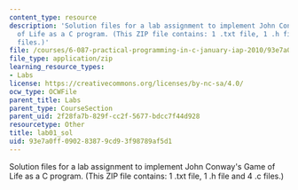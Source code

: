 ```yaml
---
content_type: resource
description: 'Solution files for a lab assignment to implement John Conway''s Game
  of Life as a C program. (This ZIP file contains: 1 .txt file, 1 .h file and 4 .c
  files.)'
file: /courses/6-087-practical-programming-in-c-january-iap-2010/93e7a0ff090283879cd93f98789af5d1_lab01_sol.zip
file_type: application/zip
learning_resource_types:
- Labs
license: https://creativecommons.org/licenses/by-nc-sa/4.0/
ocw_type: OCWFile
parent_title: Labs
parent_type: CourseSection
parent_uid: 2f28fa7b-829f-cc2f-5677-bdcc7f44d928
resourcetype: Other
title: lab01_sol
uid: 93e7a0ff-0902-8387-9cd9-3f98789af5d1
---
```

Solution files for a lab assignment to implement John Conway's Game of Life as a C program. (This ZIP file contains: 1 .txt file, 1 .h file and 4 .c files.)